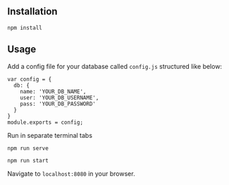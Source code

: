## Installation
```
npm install
```

## Usage
Add a config file for your database called `config.js` structured like below:
```
var config = {
  db: {
    name: 'YOUR_DB_NAME',
    user: 'YOUR_DB_USERNAME',
    pass: 'YOUR_DB_PASSWORD'
  }
}
module.exports = config;
```

Run in separate terminal tabs
```
npm run serve
```
```
npm run start
```

Navigate to `localhost:8080` in your browser.
